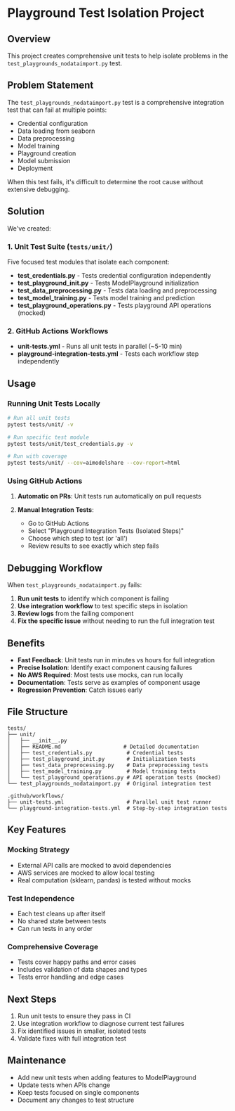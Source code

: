 # Playground Test Isolation Project

## Overview

This project creates comprehensive unit tests to help isolate problems in the `test_playgrounds_nodataimport.py` test.

## Problem Statement

The `test_playgrounds_nodataimport.py` test is a comprehensive integration test that can fail at multiple points:
- Credential configuration
- Data loading from seaborn
- Data preprocessing
- Model training
- Playground creation
- Model submission
- Deployment

When this test fails, it's difficult to determine the root cause without extensive debugging.

## Solution

We've created:

### 1. Unit Test Suite (`tests/unit/`)
Five focused test modules that isolate each component:

- **test_credentials.py** - Tests credential configuration independently
- **test_playground_init.py** - Tests ModelPlayground initialization
- **test_data_preprocessing.py** - Tests data loading and preprocessing  
- **test_model_training.py** - Tests model training and prediction
- **test_playground_operations.py** - Tests playground API operations (mocked)

### 2. GitHub Actions Workflows

- **unit-tests.yml** - Runs all unit tests in parallel (~5-10 min)
- **playground-integration-tests.yml** - Tests each workflow step independently

## Usage

### Running Unit Tests Locally

```bash
# Run all unit tests
pytest tests/unit/ -v

# Run specific test module
pytest tests/unit/test_credentials.py -v

# Run with coverage
pytest tests/unit/ --cov=aimodelshare --cov-report=html
```

### Using GitHub Actions

1. **Automatic on PRs**: Unit tests run automatically on pull requests

2. **Manual Integration Tests**:
   - Go to GitHub Actions
   - Select "Playground Integration Tests (Isolated Steps)"
   - Choose which step to test (or 'all')
   - Review results to see exactly which step fails

## Debugging Workflow

When `test_playgrounds_nodataimport.py` fails:

1. **Run unit tests** to identify which component is failing
2. **Use integration workflow** to test specific steps in isolation
3. **Review logs** from the failing component
4. **Fix the specific issue** without needing to run the full integration test

## Benefits

- **Fast Feedback**: Unit tests run in minutes vs hours for full integration
- **Precise Isolation**: Identify exact component causing failures
- **No AWS Required**: Most tests use mocks, can run locally
- **Documentation**: Tests serve as examples of component usage
- **Regression Prevention**: Catch issues early

## File Structure

```
tests/
├── unit/
│   ├── __init__.py
│   ├── README.md                    # Detailed documentation
│   ├── test_credentials.py           # Credential tests
│   ├── test_playground_init.py       # Initialization tests
│   ├── test_data_preprocessing.py    # Data preprocessing tests
│   ├── test_model_training.py        # Model training tests
│   └── test_playground_operations.py # API operation tests (mocked)
└── test_playgrounds_nodataimport.py  # Original integration test

.github/workflows/
├── unit-tests.yml                    # Parallel unit test runner
└── playground-integration-tests.yml  # Step-by-step integration tests
```

## Key Features

### Mocking Strategy
- External API calls are mocked to avoid dependencies
- AWS services are mocked to allow local testing
- Real computation (sklearn, pandas) is tested without mocks

### Test Independence
- Each test cleans up after itself
- No shared state between tests
- Can run tests in any order

### Comprehensive Coverage
- Tests cover happy paths and error cases
- Includes validation of data shapes and types
- Tests error handling and edge cases

## Next Steps

1. Run unit tests to ensure they pass in CI
2. Use integration workflow to diagnose current test failures
3. Fix identified issues in smaller, isolated tests
4. Validate fixes with full integration test

## Maintenance

- Add new unit tests when adding features to ModelPlayground
- Update tests when APIs change
- Keep tests focused on single components
- Document any changes to test structure
